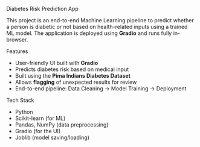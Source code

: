 Diabetes Risk Prediction App

This project is an end-to-end Machine Learning pipeline to predict whether a person is diabetic or not based on health-related inputs using a trained ML model. The application is deployed using **Gradio** and runs fully in-browser.

Features
- User-friendly UI built with **Gradio**
- Predicts diabetes risk based on medical input
- Built using the **Pima Indians Diabetes Dataset**
- Allows **flagging** of unexpected results for review
- End-to-end pipeline: Data Cleaning → Model Training → Deployment

Tech Stack
- Python 
- Scikit-learn (for ML)
- Pandas, NumPy (data preprocessing)
- Gradio (for the UI)
- Joblib (model saving/loading)

